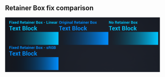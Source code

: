 ## Retainer Box fix comparison

![alt text](https://raw.githubusercontent.com/mondoo/UE4RetainerBoxFix/master/RetainerBoxFix.png "")